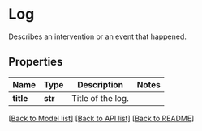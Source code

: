 # Log

Describes an intervention or an event that happened.
## Properties
Name | Type | Description | Notes
------------ | ------------- | ------------- | -------------
**title** | **str** | Title of the log. | 

[[Back to Model list]](../README.md#documentation-for-models) [[Back to API list]](../README.md#documentation-for-api-endpoints) [[Back to README]](../README.md)


